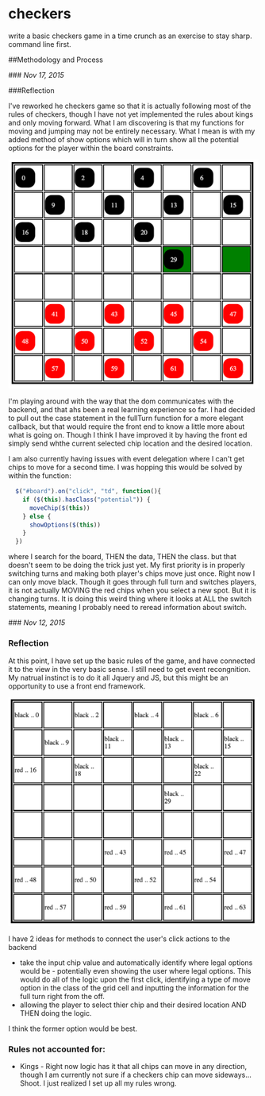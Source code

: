 # checkers
write a basic checkers game in a time crunch as an exercise to stay sharp. command line first.

##Methodology and Process

###<i> Nov 17, 2015</i>

###Reflection

I've reworked he checkers game so that it is actually following most of the rules of checkers, though I have not yet implemented the rules about kings and only moving forward. What I am discovering is that my functions for moving and jumping may not be entirely necessary. What I mean is with my added method of show options which will in turn show all the potential options for the player within the board constraints.

![a little styling. A little logic](imgs/nov18.png)

I'm playing around with the way that the dom communicates with the backend, and that ahs been a real learning experience so far. I had decided to pull out the case statement in the fullTurn function for a more elegant callback, but that would require the front end to know a little more about what is going on. Though I think I have improved it by having the front ed simply send whthe current selected chip location and the desired location.

I am also currently having issues with event delegation where I can't get chips to move for a second time. I was hopping this would be solved by within the function:

```javascript
  $("#board").on("click", "td", function(){
    if ($(this).hasClass("potential")) {
      moveChip($(this))
    } else {
      showOptions($(this))
    }
  })
```

where I search for the board, THEN the data, THEN the class. but that doesn't seem to be doing the trick just yet. My first priority is in properly switching turns and making both player's chips move just once. Right now I can only move black. Though it goes through full turn and switches players, it is not actually MOVING the red chips when you select a new spot. But it is changing turns. It is doing this weird thing where it looks at ALL the switch statements, meaning I probably need to reread information about switch.

###<i> Nov 12, 2015</i>

### Reflection

At this point, I have set up the basic rules of the game, and
have connected it to the view in the very basic sense. I still need to get event recongnition. My natrual instinct is to do it all Jquery and JS, but this might be an opportunity to use a front end framework.

![no styling checkers board](imgs/nov12.png)

I have 2 ideas for methods to connect the user's click actions to the backend
 - take the input chip value and automatically identify where legal options would be - potentially even showing the user where legal options. This would do all of the logic upon the first click, identifying a type of move option in the class of the grid cell and inputting the information for the full turn right from the off.
 - allowing the player to select thier chip and their desired location AND THEN doing the logic.

I think the former option would be best.

### Rules not accounted for:

 - Kings - Right now logic has it that all chips can move in any direction, though I am currently not sure if a checkers chip can move sideways... Shoot. I just realized I set up all my rules wrong.
